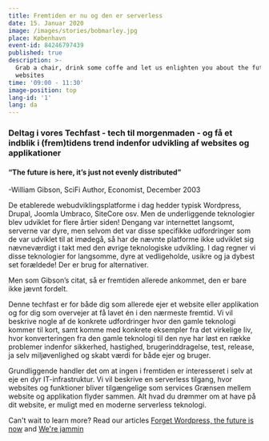 ```yaml
---
title: Fremtiden er nu og den er serverless
date: 15. Januar 2020
image: /images/stories/bobmarley.jpg
place: København
event-id: 84246797439
published: true
description: >-
  Grab a chair, drink some coffe and let us enlighten you about the future of
  websites
time: '09:00 - 11:30'
image-position: top
lang-id: '1'
lang: da
---
```


### Deltag i vores Techfast - tech til morgenmaden - og få et indblik i (frem)tidens trend indenfor udvikling af websites og applikationer
#### “The future is here, it’s just not evenly distributed”
-William Gibson, SciFi Author, Economist, December 2003

De etablerede webudviklingsplatforme i dag hedder typisk Wordpress, Drupal, Joomla Umbraco, SiteCore osv. Men de underliggende teknologier blev udviklet for flere årtier siden!
Dengang var internettet langsomt, serverne var dyre, men selvom det var disse specifikke udfordringer som de var udviklet til at imødegå, så har de nævnte platforme ikke udviklet sig nævneværdigt i takt med den øvrige teknologiske udvikling. I dag regner vi disse teknologier for langsomme, dyre at vedligeholde, usikre og ja dybest set forældede! Der er brug for alternativer.

Men som Gibson’s citat, så er fremtiden allerede ankommet, den er bare ikke jævnt fordelt. 

Denne techfast er for både dig som allerede ejer et website eller applikation og for dig som overvejer at få lavet én i den nærmeste fremtid. 
Vi vil beskrive nogle af de konkrete udfordringer hvor den gamle teknologi kommer til kort, samt komme med konkrete eksempler fra det virkelige liv, hvor konverteringen fra den gamle teknologi til den nye har løst en række problemer indenfor sikkerhed, hastighed, brugerinddragelse, test, release, ja selv miljøvenlighed og skabt værdi for både ejer og bruger. 

Grundliggende handler det om at ingen i fremtiden er interesseret i selv at eje en dyr IT-infrastruktur. Vi vil beskrive en serverless tilgang, hvor websites og funktioner bliver tilgængelige som services Grænsen mellem website og applikation flyder sammen. Alt hvad du drømmer om at have på dit website, er muligt med en moderne serverless teknologi. 



Can't wait to learn more?
Read our articles [Forget Wordpress, the future is now](/anything/forget-wordpress) and [We're jammin](/anything/we-re-jammin/)
